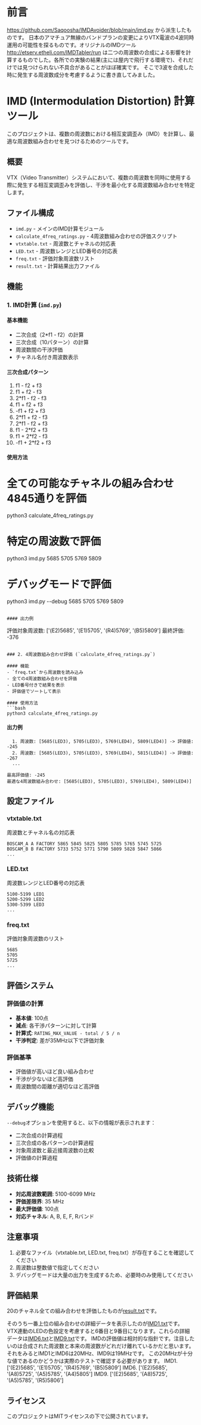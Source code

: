 # 前言
https://github.com/Saqoosha/IMDAvoider/blob/main/imd.py から派生したものです。
日本のアマチュア無線のバンドプランの変更によりVTX電波の4波同時運用の可能性を探るものです。オリジナルのIMDツール http://etserv.etheli.com/IMDTabler/run は二つの周波数の合成による影響を計算するものでした。各所での実験の結果(主には屋内で飛行する環境で)、それだけでは見つけられない不具合があることがほぼ確実です。
そこで3波を合成した時に発生する周波数成分を考慮するように書き直してみました。

# IMD (Intermodulation Distortion) 計算ツール

このプロジェクトは、複数の周波数における相互変調歪み（IMD）を計算し、最適な周波数組み合わせを見つけるためのツールです。

## 概要

VTX（Video Transmitter）システムにおいて、複数の周波数を同時に使用する際に発生する相互変調歪みを評価し、干渉を最小化する周波数組み合わせを特定します。

## ファイル構成

- `imd.py` - メインのIMD計算モジュール
- `calculate_4freq_ratings.py` - 4周波数組み合わせの評価スクリプト
- `vtxtable.txt` - 周波数とチャネルの対応表
- `LED.txt` - 周波数レンジとLED番号の対応表
- `freq.txt` - 評価対象周波数リスト
- `result.txt` - 計算結果出力ファイル

## 機能

### 1. IMD計算 (`imd.py`)

#### 基本機能
- 二次合成（2*f1 - f2）の計算
- 三次合成（10パターン）の計算
- 周波数間の干渉評価
- チャネル名付き周波数表示

#### 三次合成パターン
1. f1 - f2 + f3
2. f1 + f2 - f3
3. 2*f1 - f2 - f3
4. f1 + f2 + f3
5. -f1 + f2 + f3
6. 2*f1 + f2 - f3
7. 2*f1 - f2 + f3
8. f1 - 2*f2 + f3
9. f1 + 2*f2 - f3
10. -f1 + 2*f2 + f3

#### 使用方法

# 全ての可能なチャネルの組み合わせ4845通りを評価
python3 calculate_4freq_ratings.py

# 特定の周波数で評価
python3 imd.py 5685 5705 5769 5809

# デバッグモードで評価
python3 imd.py --debug 5685 5705 5769 5809
```

#### 出力例
```
評価対象周波数: ['(E2)5685', '(E1)5705', '(R4)5769', '(B5)5809']
最終評価: -376
```

### 2. 4周波数組み合わせ評価 (`calculate_4freq_ratings.py`)

#### 機能
- `freq.txt`から周波数を読み込み
- 全ての4周波数組み合わせを評価
- LED番号付きで結果を表示
- 評価値でソートして表示

#### 使用方法
```bash
python3 calculate_4freq_ratings.py
```

#### 出力例
```
  1. 周波数: [5685(LED3), 5705(LED3), 5769(LED4), 5809(LED4)] -> 評価値: -245
  2. 周波数: [5685(LED3), 5705(LED3), 5769(LED4), 5815(LED4)] -> 評価値: -267
  ...

最高評価値: -245
最適な4周波数組み合わせ: [5685(LED3), 5705(LED3), 5769(LED4), 5809(LED4)]
```

## 設定ファイル

### vtxtable.txt
周波数とチャネル名の対応表
```
BOSCAM_A A FACTORY 5865 5845 5825 5805 5785 5765 5745 5725
BOSCAM_B B FACTORY 5733 5752 5771 5790 5809 5828 5847 5866
...
```

### LED.txt
周波数レンジとLED番号の対応表
```
5100-5199 LED1
5200-5299 LED2
5300-5399 LED3
...
```

### freq.txt
評価対象周波数のリスト
```
5685
5705
5725
...
```

## 評価システム

### 評価値の計算
- **基本値**: 100点
- **減点**: 各干渉パターンに対して計算
- **計算式**: `RATING_MAX_VALUE - total / 5 / n`
- **干渉判定**: 差が35MHz以下で評価対象

### 評価基準
- 評価値が高いほど良い組み合わせ
- 干渉が少ないほど高評価
- 周波数間の距離が適切なほど高評価

## デバッグ機能

`--debug`オプションを使用すると、以下の情報が表示されます：
- 二次合成の計算過程
- 三次合成の各パターンの計算過程
- 対象周波数と最近接周波数の比較
- 評価値の計算過程

## 技術仕様

- **対応周波数範囲**: 5100-6099 MHz
- **評価差限界**: 35 MHz
- **最大評価値**: 100点
- **対応チャネル**: A, B, E, F, Rバンド

## 注意事項

1. 必要なファイル（vtxtable.txt, LED.txt, freq.txt）が存在することを確認してください
2. 周波数は整数値で指定してください
3. デバッグモードは大量の出力を生成するため、必要時のみ使用してください

## 評価結果
20のチャネル全ての組み合わせを評価したものが[result.txt](/result.txt)です。

そのうち一番上位の組み合わせの詳細データを表示したのが[IMD1.txt](/IMD1.txt)です。
VTX連動のLEDの色設定を考慮すると6番目と9番目になります。これらの詳細データは[IMD6.txt](/IMD6.txt)と[IMD9.txt](/IMD9.txt)です。
IMDの評価値は相対的な指針です。注目したいのは合成された周波数と本来の周波数がどれだけ離れているかだと思います。それをみるとIMD1とIMD6は20MHz、IMD9は19MHzです。
この20MHzが十分な値であるのかどうかは実際のテストで確認する必要があります。
IMD1. ['(E2)5685', '(E1)5705', '(R4)5769', '(B5)5809']
IMD6. ['(E2)5685', '(A8)5725', '(A5)5785', '(A4)5805']
IMD9. ['(E2)5685', '(A8)5725', '(A5)5785', '(R5)5806']
## ライセンス

このプロジェクトはMITライセンスの下で公開されています。 
